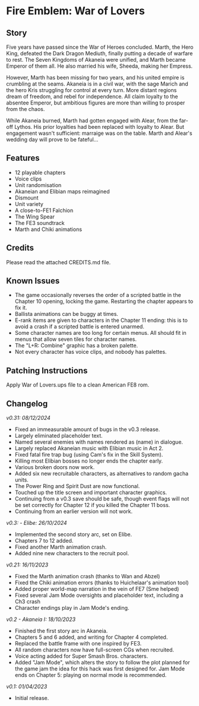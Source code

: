 # Fire Emblem: War of Lovers

## Story
Five years have passed since the War of Heroes concluded.
Marth, the Hero King, defeated the Dark Dragon Mediuth, finally
putting a decade of warfare to rest. The Seven Kingdoms
of Akaneia were unified, and Marth became Emperor of them
all. He also married his wife, Sheeda, making her Empress.

However, Marth has been missing for two years, and his
united empire is crumbling at the seams. Akaneia is in
a civil war, with the sage Marich and the hero Kris
struggling for control at every turn. More distant regions
dream of freedom, and rebel for independence. All claim
loyalty to the absentee Emperor, but ambitious figures
are more than willing to prosper from the chaos.

While Akaneia burned, Marth had gotten engaged with
Alear, from the far-off Lythos. His prior loyalties had
been replaced with loyalty to Alear.
But engagement wasn't sufficient: marraige was on the table.
Marth and Alear's wedding day will prove to be fateful...

## Features
- 12 playable chapters
- Voice clips
- Unit randomisation
- Akaneian and Elibian maps reimagined
- Dismount
- Unit variety
- A close-to-FE1 Falchion
- The Wing Spear
- The FE3 soundtrack
- Marth and Chiki animations

## Credits
Please read the attached CREDITS.md file.

## Known Issues
- The game occasionally reverses the order of a scripted battle in the Chapter
  10 opening, locking the game. Restarting the chapter appears to fix it.
- Ballista animations can be buggy at times.
- E-rank items are given to characters in the Chapter 11 ending: this is to
  avoid a crash if a scripted battle is entered unarmed.
- Some character names are too long for certain menus. All should fit in menus
  that allow seven tiles for character names.
- The "L+R: Combine" graphic has a broken palette.
- Not every character has voice clips, and nobody has palettes.

## Patching Instructions
Apply War of Lovers.ups file to a clean American FE8 rom.

## Changelog

*v0.31: 08/12/2024*
- Fixed an immeasurable amount of bugs in the v0.3 release.
- Largely eliminated placeholder text.
- Named several enemies with names rendered as (name) in dialogue.
- Largely replaced Akaneian music with Elibian music in Act 2.
- Fixed fatal fire trap bug (using Cam's fix in the Skill System).
- Killing most Elibian bosses no longer ends the chapter early.
- Various broken doors now work.
- Added six new recruitable characters, as alternatives to random gacha units.
- The Power Ring and Spirit Dust are now functional.
- Touched up the title screen and important character graphics.
- Continuing from a v0.3 save should be safe, though event flags will not be
  set correctly for Chapter 12 if you killed the Chapter 11 boss.
- Continuing from an earlier version will not work.

*v0.3: - Elibe: 26/10/2024*
- Implemented the second story arc, set on Elibe.
- Chapters 7 to 12 added.
- Fixed another Marth animation crash.
- Added nine new characters to the recruit pool.

*v0.21: 16/11/2023*
- Fixed the Marth animation crash (thanks to Wan and Abzel)
- Fixed the Chiki animation errors (thanks to Huichelaar's animation tool)
- Added proper world-map narration in the vein of FE7 (Sme helped)
- Fixed several Jam Mode oversights and placeholder text, including a Ch3 crash
- Character endings play in Jam Mode's ending.

*v0.2 - Akaneia I: 18/10/2023*
- Finished the first story arc in Akaneia.
- Chapters 5 and 6 added, and writing for Chapter 4 completed.
- Replaced the battle frame with one inspired by FE3.
- All random characters now have full-screen CGs when recruited.
- Voice acting added for Super Smash Bros. characters.
- Added "Jam Mode", which alters the story to follow the plot planned for the
  game jam the idea for this hack was first designed for.
  Jam Mode ends on Chapter 5: playing on normal mode is recommended.

*v0.1: 01/04/2023*
- Initial release.
